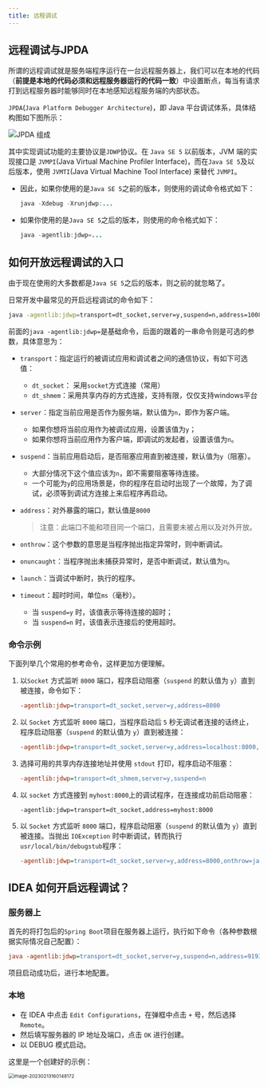 ```yaml
---
title: 远程调试
---
```


## 远程调试与JPDA

所谓的远程调试就是服务端程序运行在一台远程服务器上，我们可以在本地的代码（**前提是本地的代码必须和远程服务器运行的代码一致**）中设置断点，每当有请求打到远程服务器时能够同时在本地感知远程服务端的内部状态。

`JPDA`(`Java Platform Debugger Architecture`)，即 Java 平台调试体系，具体结构图如下图所示：

![JPDA 组成](https://figure-bed.chua-n.com/JavaWeb/SpringBoot/JPDA.png)

其中实现调试功能的主要协议是`JDWP`协议。在 `Java SE 5` 以前版本，JVM 端的实现接口是 `JVMPI`(Java Virtual Machine Profiler Interface)，而在`Java SE 5`及以后版本，使用 `JVMTI`(Java Virtual Machine Tool Interface) 来替代 `JVMPI`。

- 因此，如果你使用的是`Java SE 5`之前的版本，则使用的调试命令格式如下：

  ```java
  java -Xdebug -Xrunjdwp:...
  ```

- 如果你使用的是`Java SE 5`之后的版本，则使用的命令格式如下：

  ```java
  java -agentlib:jdwp=...
  ```

## 如何开放远程调试的入口

由于现在使用的大多数都是`Java SE 5`之后的版本，则之前的就忽略了。

日常开发中最常见的开启远程调试的命令如下：

```bash
java -agentlib:jdwp=transport=dt_socket,server=y,suspend=n,address=10086 -jar xxx.jar
```

前面的`java -agentlib:jdwp=`是基础命令，后面的跟着的一串命令则是可选的参数，具体意思为：

- `transport`：指定运行的被调试应用和调试者之间的通信协议，有如下可选值：
  - `dt_socket`： 采用`socket`方式连接（常用）
  - `dt_shmem`：采用共享内存的方式连接，支持有限，仅仅支持windows平台

- `server`：指定当前应用是否作为服务端，默认值为`n`，即作为客户端。

  - 如果你想将当前应用作为被调试应用，设置该值为`y`；
  - 如果你想将当前应用作为客户端，即调试的发起者，设置该值为`n`。

- `suspend`：当前应用启动后，是否阻塞应用直到被连接，默认值为`y`（阻塞）。

  - 大部分情况下这个值应该为`n`，即不需要阻塞等待连接。
  - 一个可能为`y`的应用场景是，你的程序在启动时出现了一个故障，为了调试，必须等到调试方连接上来后程序再启动。

- `address`：对外暴露的端口，默认值是`8000`

  > 注意：此端口不能和项目同一个端口，且需要未被占用以及对外开放。

- `onthrow`：这个参数的意思是当程序抛出指定异常时，则中断调试。

- `onuncaught`：当程序抛出未捕获异常时，是否中断调试，默认值为`n`。

- `launch`：当调试中断时，执行的程序。

- `timeout`：超时时间，单位`ms`（毫秒）。

  - 当 `suspend=y` 时，该值表示等待连接的超时；
  - 当 `suspend=n` 时，该值表示连接后的使用超时。

### 命令示例

下面列举几个常用的参考命令，这样更加方便理解。

1. 以`Socket` 方式监听 `8000` 端口，程序启动阻塞（`suspend` 的默认值为 `y`）直到被连接，命令如下：

   ```ini
   -agentlib:jdwp=transport=dt_socket,server=y,address=8000
   ```

2. 以 `Socket` 方式监听 `8000` 端口，当程序启动后 `5` 秒无调试者连接的话终止，程序启动阻塞（`suspend` 的默认值为 `y`）直到被连接：

   ```ini
   -agentlib:jdwp=transport=dt_socket,server=y,address=localhost:8000,timeout=5000
   ```

3. 选择可用的共享内存连接地址并使用 `stdout` 打印，程序启动不阻塞：

   ```ini
   -agentlib:jdwp=transport=dt_shmem,server=y,suspend=n
   ```

4. 以 `socket` 方式连接到 `myhost:8000`上的调试程序，在连接成功前启动阻塞：

   ```init
   -agentlib:jdwp=transport=dt_socket,address=myhost:8000
   ```

5. 以 `Socket` 方式监听 `8000` 端口，程序启动阻塞（`suspend` 的默认值为 `y`）直到被连接。当抛出 `IOException` 时中断调试，转而执行 `usr/local/bin/debugstub`程序：

   ```ini
   -agentlib:jdwp=transport=dt_socket,server=y,address=8000,onthrow=java.io.IOException,launch=/usr/local/bin/debugstub
   ```

## IDEA 如何开启远程调试？

### 服务器上

首先的将打包后的`Spring Boot`项目在服务器上运行，执行如下命令（各种参数根据实际情况自己配置）：

```ini
java -agentlib:jdwp=transport=dt_socket,server=y,suspend=n,address=9193 -jar debug-demo.jar
```

项目启动成功后，进行本地配置。

### 本地

- 在 IDEA 中点击 `Edit Configurations`，在弹框中点击 `+` 号，然后选择`Remote`。
- 然后填写服务器的 IP 地址及端口，点击 `OK` 进行创建。
- 以 DEBUG 模式启动。

这里是一个创建好的示例：

<img src="https://figure-bed.chua-n.com/JavaWeb/SpringBoot/image-20230213160148172.png" alt="image-20230213160148172" style="zoom:67%;" />
